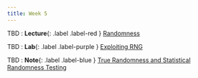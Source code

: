 ```yaml
---
title: Week 5
---
```


TBD
: **Lecture**{: .label .label-red } [Randomness](#)

TBD 
: **Lab**{: .label .label-purple } [Exploiting RNG](#)

TBD 
: **Note**{: .label .label-blue } [True Randomness and Statistical Randomness Testing](#)
